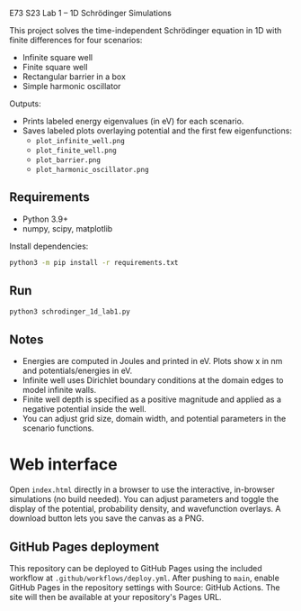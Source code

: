 E73 S23 Lab 1 – 1D Schrödinger Simulations

This project solves the time-independent Schrödinger equation in 1D with finite differences for four scenarios:
- Infinite square well
- Finite square well
- Rectangular barrier in a box
- Simple harmonic oscillator

Outputs:
- Prints labeled energy eigenvalues (in eV) for each scenario.
- Saves labeled plots overlaying potential and the first few eigenfunctions:
  - `plot_infinite_well.png`
  - `plot_finite_well.png`
  - `plot_barrier.png`
  - `plot_harmonic_oscillator.png`

Requirements
------------
- Python 3.9+
- numpy, scipy, matplotlib

Install dependencies:

```bash
python3 -m pip install -r requirements.txt
```

Run
---

```bash
python3 schrodinger_1d_lab1.py
```

Notes
-----
- Energies are computed in Joules and printed in eV. Plots show x in nm and potentials/energies in eV.
- Infinite well uses Dirichlet boundary conditions at the domain edges to model infinite walls.
- Finite well depth is specified as a positive magnitude and applied as a negative potential inside the well.
- You can adjust grid size, domain width, and potential parameters in the scenario functions.

# Web interface

Open `index.html` directly in a browser to use the interactive, in-browser simulations (no build needed). You can adjust parameters and toggle the display of the potential, probability density, and wavefunction overlays. A download button lets you save the canvas as a PNG.

## GitHub Pages deployment

This repository can be deployed to GitHub Pages using the included workflow at `.github/workflows/deploy.yml`. After pushing to `main`, enable GitHub Pages in the repository settings with Source: GitHub Actions. The site will then be available at your repository's Pages URL.

